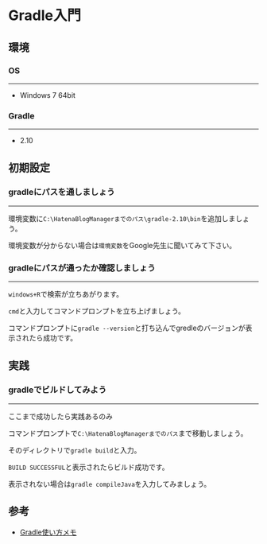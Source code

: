 # Gradle入門

## 環境
### OS
---
* Windows 7 64bit

### Gradle
---
* 2.10


## 初期設定
### gradleにパスを通しましょう
---
環境変数に`C:\HatenaBlogManagerまでのパス\gradle-2.10\bin`を追加しましょう。

環境変数が分からない場合は`環境変数`をGoogle先生に聞いてみて下さい。


### gradleにパスが通ったか確認しましょう
---
`windows+R`で検索が立ちあがります。

`cmd`と入力してコマンドプロンプトを立ち上げましょう。

コマンドプロンプトに`gradle --version`と打ち込んでgredleのバージョンが表示されたら成功です。


## 実践
### gradleでビルドしてみよう
---
ここまで成功したら実践あるのみ

コマンドプロンプトで`C:\HatenaBlogManagerまでのパス`まで移動しましょう。

そのディレクトリで`gradle build`と入力。

`BUILD SUCCESSFUL`と表示されたらビルド成功です。

表示されない場合は`gradle compileJava`を入力してみましょう。


## 参考
* [Gradle使い方メモ](http://qiita.com/opengl-8080/items/4c1aa85b4737bd362d9e)

